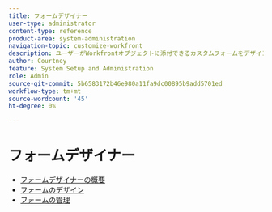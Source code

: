 ```yaml
---
title: フォームデザイナー
user-type: administrator
content-type: reference
product-area: system-administration
navigation-topic: customize-workfront
description: ユーザーがWorkfrontオブジェクトに添付できるカスタムフォームをデザインできます。 オブジェクトの操作を行うユーザーは、カスタムフォームに入力して、オブジェクトに関する情報を入力できます。
author: Courtney
feature: System Setup and Administration
role: Admin
source-git-commit: 5b6583172b46e980a11fa9dc00895b9add5701ed
workflow-type: tm+mt
source-wordcount: '45'
ht-degree: 0%

---
```


# フォームデザイナー

* [フォームデザイナーの概要](/help/quicksilver/administration-and-setup/customize-workfront/create-manage-custom-forms/form-designer/form-designer-overview.md)
* [フォームのデザイン](/help/quicksilver/administration-and-setup/customize-workfront/create-manage-custom-forms/form-designer/design-a-form/design-a-form-toc.md)
* [フォームの管理](/help/quicksilver/administration-and-setup/customize-workfront/create-manage-custom-forms/form-designer/manage-a-form/manage-a-form-toc.md)
